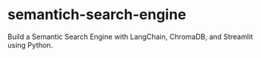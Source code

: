 # semantich-search-engine
 Build a Semantic Search Engine with LangChain, ChromaDB, and Streamlit using Python.
